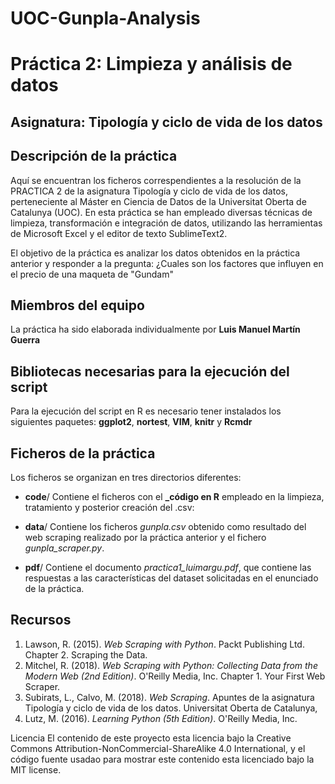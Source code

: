 # UOC-Gunpla-Analysis

# Práctica 2: Limpieza y análisis de datos

## Asignatura: Tipología y ciclo de vida de los datos

## Descripción de la práctica

Aquí se encuentran los ficheros correspendientes a la resolución de la PRACTICA 2 de la asignatura Tipología y ciclo de vida de los datos, perteneciente al Máster en Ciencia de Datos de la Universitat Oberta de Catalunya (UOC).
En esta práctica se han empleado diversas técnicas de limpieza, transformación e integración de datos, utilizando las herramientas de Microsoft Excel y el editor de texto SublimeText2.

El objetivo de la práctica es analizar los datos obtenidos en la práctica anterior y responder a la pregunta: ¿Cuales son los factores que influyen en el precio de una maqueta de "Gundam"

## Miembros del equipo

La práctica ha sido elaborada individualmente por **Luis Manuel Martín Guerra**

## Bibliotecas necesarias para la ejecución del script

Para la ejecución del script en R es necesario tener instalados los siguientes paquetes: **ggplot2**, **nortest**, **VIM**, **knitr** y **Rcmdr**


## Ficheros de la práctica

Los ficheros se organizan en tres directorios diferentes:

* **code**/ Contiene el ficheros con el **_código en R** empleado en la limpieza, tratamiento y posterior creación del .csv:
  
     
* **data**/ Contiene los ficheros _gunpla.csv_ obtenido como resultado del web scraping realizado por la práctica anterior y el fichero _gunpla_scraper.py_.

* **pdf**/ Contiene el documento _practica1_luimargu.pdf_, que contiene las respuestas a las características del dataset solicitadas en el enunciado de la práctica. 

## Recursos

1. Lawson, R. (2015). _Web Scraping with Python_. Packt Publishing Ltd. Chapter 2. Scraping the Data.
2. Mitchel, R. (2018). _Web Scraping with Python: Collecting Data from the Modern Web (2nd Edition)_. O'Reilly Media, Inc. Chapter 1. Your First Web Scraper.
3. Subirats, L., Calvo, M. (2018). _Web Scraping_. Apuntes de la asignatura Tipología y ciclo de vida de los datos. Universitat Oberta de Catalunya,
4. Lutz, M. (2016). _Learning Python (5th Edition)_. O'Reilly Media, Inc.


Licencia
El contenido de este proyecto esta licencia bajo la Creative Commons Attribution-NonCommercial-ShareAlike 4.0 International, y el código fuente usadao para mostrar este contenido esta licenciado bajo la MIT license.
